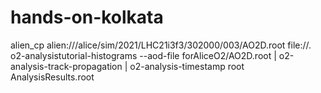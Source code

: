 # hands-on-kolkata
alien_cp alien:///alice/sim/2021/LHC21i3f3/302000/003/AO2D.root file://.
o2-analysistutorial-histograms --aod-file forAliceO2/AO2D.root | o2-analysis-track-propagation | o2-analysis-timestamp
root AnalysisResults.root 
